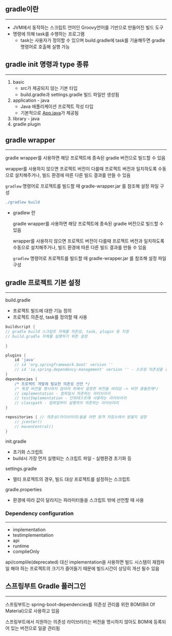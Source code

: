 ## gradle이란

---

- JVM에서 동작하는 스크립트 언어인 Groovy언어를 기반으로 만들어진 빌드 도구
- 명령에 의해 task를 수행하는 프로그램
    - task는 사용자가 정의할 수 있으며 build.gradle에 task를 기술해두면 gradle 명령어로 호출해 실행 가능

## gradle init 명령과 type 종류

---

1. basic 
    - src가 제공되지 않는 기본 타입
    - build.gradle과 settings.gradle 빌드 파일만 생성됨
2. application - java
    - Java 애플리케이션 프로젝트 작성 타입
    - 기본적으로 [App.java](http://app.java)가 제공됨
3. library - java
4. gradle plugin

## gradle wrapper

---

gradle wrapper를 사용하면 해당 프로젝트에 종속된 gradle 버전으로 빌드할 수 있음

wrapper를 사용하지 않으면 프로젝트 버전이 다를때 프로젝트 버전과 일치하도록 수동으로 설치해주거나, 빌드 환경에 따른 다른 빌드 결과를 만들 수 있음

`gradlew` 명령어로 프로젝트를 빌드할 때 gradle-wrapper.jar 를 참조해 설정 파일 구성

```groovy
./gradlew build
```

- gradlew 란

    gradle wrapper를 사용하면 해당 프로젝트에 종속된 gradle 버전으로 빌드할 수 있음

    wrapper를 사용하지 않으면 프로젝트 버전이 다를때 프로젝트 버전과 일치하도록 수동으로 설치해주거나, 빌드 환경에 따른 다른 빌드 결과를 만들 수 있음

    `gradlew` 명령어로 프로젝트를 빌드할 때 gradle-wrapper.jar 를 참조해 설정 파일 구성

## gradle 프로젝트 기본 설정

---

build.gradle

- 프로젝트 빌드에 대한 기능 정의
- 프로젝트 의존성, task를 정의할 때 사용

```groovy
buildscript {
// gradle build 스크립트 자체를 의존성, task, plugin 등 지정
// build.gradle 자체를 실행하기 위한 설정
	
}

plugins {
	id 'java'
	// id 'org.springframework.boot' version ''
	// id 'io.spring.dependency-management' version '' - 스프링 의존성을 관리해주는 플러그인
}
dependencies { 
	/* 프로젝트 개발에 필요한 의존성 선언 */
	/* 특정 버전을 명시하지 않아야 위에서 설정한 버전을 따라감 -> 버전 충돌문제*/
	// implementation - 컴파일시 의존하는 라이브러리
	// testImplementation - 단위테스트에 사용하는 라이브러리
	// classpath - 컴파일부터 실행까지 의존하는 라이브러리
}

repositories { // 의존성(라이브러리)들을 어떤 원격 저장소에서 받을지 설정
	// jcenter()
	// mavenCentral()
}
```

init.gradle

- 초기화 스크립트
- build시 가장 먼저 실행되는 스크립트 파일 - 실행환경 초기화 등

settings.gradle

- 멀티 프로젝트의 경우, 빌드 대상 프로젝트를 설정하는 스크립트

gradle.properties

- 환경에 따라 값이 달라지는 파라미터들을 스크립트 밖에 선언할 때 사용

### Dependency configuration

---

- implementation
- testimplementation
- api
- runtime
- complieOnly

api/complile(deprecated) 대신 implementation을 사용하면 빌드 시스템이 재컴파일 해야 하는 프로젝트의 크기가 즐어들기 때문에 빌드시간이 상당히 개선 될수 있음

## 스프링부트 Gradle 플러그인

---

스프링부트는 spring-boot-dependencies를 의존성 관리를 위한 BOM(Bill Of Material)으로 사용하고 있음

스프링부트에서 지원하는 의존성 라이브러리는 버전을 명시하지 않아도 BOM에 등록되어 있는 버전으로 일괄 관리됨
